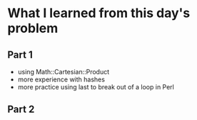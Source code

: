 # What I learned from this day's problem

## Part 1
- using Math::Cartesian::Product
- more experience with hashes
- more practice using last to break out of a loop in Perl
## Part 2
